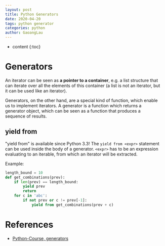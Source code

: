 ```yaml
---
layout: post
title: Python Generators
date: 2020-04-20
tags: python generator
categories: python
author: GaoangLau
---
```

* content
{:toc}


# Generators
An iterator can be seen as **a pointer to a container**, e.g. a list structure that can iterate over all the elements of this container (a list is not an iterator, but it can be used like an iterator).




Generators, on the other hand, are a special kind of function, which enable us to implement iterators.
A generator is a function which returns a generator object, which can be seen as a function that produces a sequence of results. 


## yield from 
"yield from" is available since Python 3.3!
The `yield from <expr>` statement can be used inside the body of a generator. `<expr>` has to be an expression evaluating to an iterable, from which an iterator will be extracted.

Example:
```python
length_bound = 10
def get_combinations(prev):
    if len(prev) == length_bound:
        yield prev
        return 
    for c in 'abc':
        if not prev or c != prev[-1]:
            yield from get_combinations(prev + c)
```


# References 
* [Python-Course, generators](https://www.python-course.eu/python3_generators.php)
